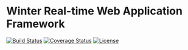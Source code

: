 # Winter Real-time Web Application Framework

[![Build Status](https://travis-ci.org/rrborja/winter.svg?branch=master)](https://travis-ci.org/rrborja/winter)
[![Coverage Status](https://coveralls.io/repos/github/rrborja/winter/badge.svg?branch=master)](https://coveralls.io/github/rrborja/winter?branch=master)
[![License](https://img.shields.io/badge/license-Apache_2-blue.svg)](./LICENSE.md)
